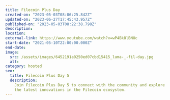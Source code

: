 ```yaml
---
title: Filecoin Plus Day
created-on: "2023-05-03T08:06:25.842Z"
updated-on: "2023-06-27T17:45:43.957Z"
published-on: "2023-05-03T08:22:38.798Z"
description:
location:
external-link: https://www.youtube.com/watch?v=wP4Bk8lBNUc
start-date: "2021-05-10T22:00:00.000Z"
end-date:
image:
  src: /assets/images/6452191a0250ed07cbd15415_luma-_-fil-day.jpg
  alt:
category: hosted
seo:
  title: Filecoin Plus Day 5
  description:
    Join Filecoin Plus Day 5 to connect with the community and explore
    the latest innovations in the Filecoin ecosystem.
---
```

